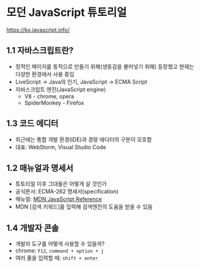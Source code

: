 # 모던 JavaScript 튜토리얼

https://ko.javascript.info/

## 1.1 자바스크립트란?

- 정적인 페이지를 동적으로 만들기 위해(생동감을 불어넣기 위해) 등장했고 현재는 다양한 환경에서 사용 중임
- LiveScript -> Java의 인기, JavaScript -> ECMA Script
- 자바스크립트 엔진(JavaScript engine)
    - V8 - chrome, opera
    - SpiderMonkey - Firefox

## 1.3 코드 에디터

- 최근에는 통합 개발 환경(IDE)과 경량 에디터의 구분이 모호함
- 대표: WebStorm, Visual Studio Code

## 1.2 매뉴얼과 명세서

- 튜토리얼 이후 그대들은 어떻게 살 것인가
- 공식문서: ECMA-262 명세서(specification)
- 매뉴얼: [MDN JavaScript Reference](https://developer.mozilla.org/en-US/docs/Web/JavaScript/Reference)
- MDN [검색 키워드]를 입력해 검색엔진의 도움을 받을 수 있음

## 1.4 개발자 콘솔

- 개발자 도구를 어떻게 사용할 수 있을까?
- chrome: `F12`, `command + option + j`
- 여러 줄을 입력할 때: `shift + enter`

